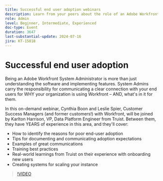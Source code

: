 ```yaml
---
title: Successful end user adoption webinars
description: Learn from your peers about the role of an Adobe Workfront System Administrator. Discover tips on improving user adoption, effective communication, and real-world insights from Truist in our on-demand webinar.
role: Admin
level: Beginner, Intermediate, Experienced
doc-type: Event
duration: 3647
last-substantial-update: 2024-07-16
jira: KT-15818
---
```


# Successful end user adoption 

Being an Adobe Workfront System Administrator is more than just understanding the software and implementing features. System Admins carry the responsibility for communicating a clear connection with your end users for WHY your organization is using Workfront – AND, what's in it for them. 

In this on-demand webinar, Cynthia Boon and Leslie Spier, Customer Success Managers (and former customers!) with Workfront, will be joined by Karlton Harrison, VP, Data Platform Engineer from Truist. Between them, they have YEARS of experience in this area, and they'll cover: 

* How to identify the reasons for poor end-user adoption 
* Tips for documenting and communicating adoption expectations 
* Examples of great communications 
* Training best practices 
* Real-world learnings from Truist on their experience with onboarding new users 
* Creating systems for scaling your instance

>[!VIDEO](https://video.tv.adobe.com/v/3431012/?learn=on)
